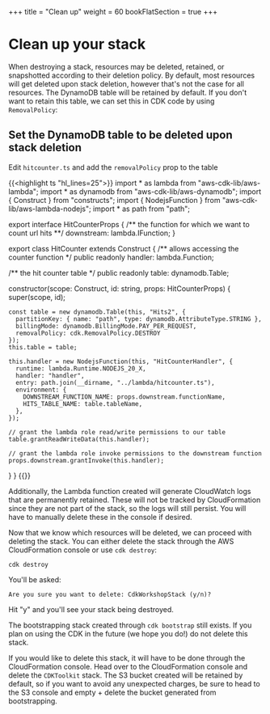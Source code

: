 +++
title = "Clean up"
weight = 60
bookFlatSection = true
+++

# Clean up your stack

When destroying a stack, resources may be deleted, retained, or snapshotted according to their deletion policy.
By default, most resources will get deleted upon stack deletion, however that's not the case for all resources.
The DynamoDB table will be retained by default. If you don't want to retain this table, we can set this in CDK
code by using `RemovalPolicy`:

## Set the DynamoDB table to be deleted upon stack deletion

Edit `hitcounter.ts` and add the `removalPolicy` prop to the table

{{<highlight ts "hl_lines=25">}}
import * as lambda from "aws-cdk-lib/aws-lambda";
import * as dynamodb from "aws-cdk-lib/aws-dynamodb";
import { Construct } from "constructs";
import { NodejsFunction } from "aws-cdk-lib/aws-lambda-nodejs";
import * as path from "path";

export interface HitCounterProps {
  /** the function for which we want to count url hits **/
  downstream: lambda.IFunction;
}

export class HitCounter extends Construct {
  /** allows accessing the counter function */
  public readonly handler: lambda.Function;

  /** the hit counter table */
  public readonly table: dynamodb.Table;

  constructor(scope: Construct, id: string, props: HitCounterProps) {
    super(scope, id);

    const table = new dynamodb.Table(this, "Hits2", {
      partitionKey: { name: "path", type: dynamodb.AttributeType.STRING },
      billingMode: dynamodb.BillingMode.PAY_PER_REQUEST,
      removalPolicy: cdk.RemovalPolicy.DESTROY
    });
    this.table = table;

    this.handler = new NodejsFunction(this, "HitCounterHandler", {
      runtime: lambda.Runtime.NODEJS_20_X,
      handler: "handler",
      entry: path.join(__dirname, "../lambda/hitcounter.ts"),
      environment: {
        DOWNSTREAM_FUNCTION_NAME: props.downstream.functionName,
        HITS_TABLE_NAME: table.tableName,
      },
    });

    // grant the lambda role read/write permissions to our table
    table.grantReadWriteData(this.handler);

    // grant the lambda role invoke permissions to the downstream function
    props.downstream.grantInvoke(this.handler);
  }
}
{{</highlight>}}

Additionally, the Lambda function created will generate CloudWatch logs that are
permanently retained. These will not be tracked by CloudFormation since they are
not part of the stack, so the logs will still persist. You will have to manually
delete these in the console if desired.

Now that we know which resources will be deleted, we can proceed with deleting the
stack. You can either delete the stack through the AWS CloudFormation console or use
`cdk destroy`:

```
cdk destroy
```

You'll be asked:

```
Are you sure you want to delete: CdkWorkshopStack (y/n)?
```

Hit "y" and you'll see your stack being destroyed.

The bootstrapping stack created through `cdk bootstrap` still exists. If you plan
on using the CDK in the future (we hope you do!) do not delete this stack.

If you would like to delete this stack, it will have to be done through the CloudFormation
console. Head over to the CloudFormation console and delete the `CDKToolkit` stack. The S3
bucket created will be retained by default, so if you want to avoid any unexpected charges,
be sure to head to the S3 console and empty + delete the bucket generated from bootstrapping.
